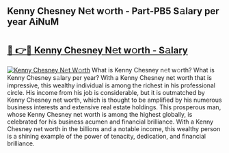 ## Kenny Chesney N𝚎t w𝚘rth - Part-PB5 S𝚊lary per year AiNuM

# <h2><a href="http://gc0md3u.nevu.top/?p=Kenny+Chesney">🔗 👉🔴 Kenny Chesney N𝚎t w𝚘rth - S𝚊lary</a></h2>

[![Kenny Chesney N𝚎t W𝚘rth](https://i.imgur.com/Oavwk0R.jpeg)](http://gc0md3u.nevu.top/?p=Kenny+Chesney)
What is Kenny Chesney n𝚎t w𝚘rth? What is Kenny Chesney s𝚊lary per year?
With a Kenny Chesney net worth that is impressive, this wealthy individual is among the richest in his professional circle. His income from his job is considerable, but it is outmatched by Kenny Chesney net worth, which is thought to be amplified by his numerous business interests and extensive real estate holdings. This prosperous man, whose Kenny Chesney net worth is among the highest globally, is celebrated for his business acumen and financial brilliance. With a Kenny Chesney net worth in the billions and a notable income, this wealthy person is a shining example of the power of tenacity, dedication, and financial brilliance.
